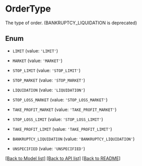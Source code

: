# OrderType

The type of order. (BANKRUPTCY_LIQUIDATION is deprecated)

## Enum

* `LIMIT` (value: `'LIMIT'`)

* `MARKET` (value: `'MARKET'`)

* `STOP_LIMIT` (value: `'STOP_LIMIT'`)

* `STOP_MARKET` (value: `'STOP_MARKET'`)

* `LIQUIDATION` (value: `'LIQUIDATION'`)

* `STOP_LOSS_MARKET` (value: `'STOP_LOSS_MARKET'`)

* `TAKE_PROFIT_MARKET` (value: `'TAKE_PROFIT_MARKET'`)

* `STOP_LOSS_LIMIT` (value: `'STOP_LOSS_LIMIT'`)

* `TAKE_PROFIT_LIMIT` (value: `'TAKE_PROFIT_LIMIT'`)

* `BANKRUPTCY_LIQUIDATION` (value: `'BANKRUPTCY_LIQUIDATION'`)

* `UNSPECIFIED` (value: `'UNSPECIFIED'`)

[[Back to Model list]](../README.md#documentation-for-models) [[Back to API list]](../README.md#documentation-for-api-endpoints) [[Back to README]](../README.md)


